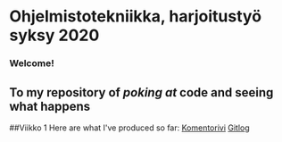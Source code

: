 # Ohjelmistotekniikka, harjoitustyö syksy 2020
### Welcome! <h2> To my repository of *poking at* code and seeing **what** happens
##Viikko 1
  Here are what I've produced so far:
  [Komentorivi](https://github.com/pweura/ot-harjoitustyo/blob/master/laskarit/viikko1/komentorivi.txt)
  [Gitlog](https://github.com/pweura/ot-harjoitustyo/blob/master/laskarit/viikko1/gitlog.txt)
